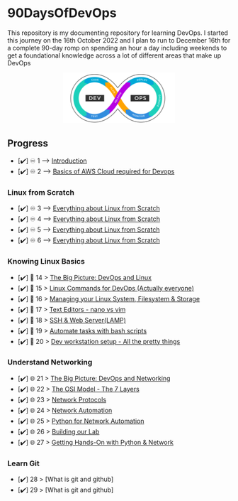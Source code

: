 # 90DaysOfDevOps
This repository is my documenting repository for learning DevOps. I started this journey on the 16th  October  2022 and I plan to run to December 16th for a complete 90-day romp on spending an hour a day including weekends to get a foundational knowledge across a lot of different areas that make up DevOps

<p align="center">
 <img src="./Days/Images/logo.svg?raw=true" alt="90DaysOfDevOps Logo" width="50%" height="50%" />
</p>




## Progress

- [✔️] ♾️ 1 --> [Introduction](Days/Day01.md)
- [✔️] ♾️ 2 --> [Basics of AWS Cloud required for Devops](Days/Day02.md)


### Linux from Scratch

- [✔️] ♾️ 3 --> [Everything about Linux from Scratch](Days/Day04.md)
- [✔️] ♾️ 4 --> [Everything about Linux from Scratch](Days/Day05.md)
- [✔️] ♾️ 5 --> [Everything about Linux from Scratch](Days/Day06.md)
- [✔️] ♾️ 6 --> [Everything about Linux from Scratch](Days/Day07.md)


### Knowing Linux Basics

- [✔️] 🐧 14 > [The Big Picture: DevOps and Linux](Days/day14.md)
- [✔️] 🐧 15 > [Linux Commands for DevOps (Actually everyone)](Days/day15.md)
- [✔️] 🐧 16 > [Managing your Linux System, Filesystem & Storage](Days/day16.md)
- [✔️] 🐧 17 > [Text Editors - nano vs vim](Days/day17.md)
- [✔️] 🐧 18 > [SSH & Web Server(LAMP)](Days/day18.md)
- [✔️] 🐧 19 > [Automate tasks with bash scripts](Days/day19.md)
- [✔️] 🐧 20 > [Dev workstation setup - All the pretty things](Days/day20.md)


### Understand Networking

- [✔️] 🌐 21 > [The Big Picture: DevOps and Networking](Days/day21.md)
- [✔️] 🌐 22 > [The OSI Model - The 7 Layers](Days/day22.md)
- [✔️] 🌐 23 > [Network Protocols](Days/day23.md)
- [✔️] 🌐 24 > [Network Automation](Days/day24.md)
- [✔️] 🌐 25 > [Python for Network Automation](Days/day25.md)
- [✔️] 🌐 26 > [Building our Lab](Days/day26.md)
- [✔️] 🌐 27 > [Getting Hands-On with Python & Network](Days/day27.md)


### Learn Git

- [✔️]  28 > [What is git and github]
- [✔️]  29 > [What is git and github]
